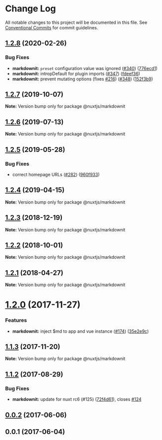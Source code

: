 # Change Log

All notable changes to this project will be documented in this file.
See [Conventional Commits](https://conventionalcommits.org) for commit guidelines.

## [1.2.8](https://github.com/nuxt/modules/compare/@nuxtjs/markdownit@1.2.7...@nuxtjs/markdownit@1.2.8) (2020-02-26)


### Bug Fixes

* **markdownit:** `preset` configuration value was ignored ([#340](https://github.com/nuxt/modules/issues/340)) ([776ecd1](https://github.com/nuxt/modules/commit/776ecd1e9731d4c9a43554991a1ec48aff22fecc))
* **markdownit:** intropDefault for plugin imports ([#347](https://github.com/nuxt/modules/issues/347)) ([fdeef36](https://github.com/nuxt/modules/commit/fdeef360f5961b0ac22b7374d53b653ddb790e94))
* **markdownit:** prevent mutating options (fixes [#216](https://github.com/nuxt/modules/issues/216)) ([#348](https://github.com/nuxt/modules/issues/348)) ([152f3b9](https://github.com/nuxt/modules/commit/152f3b92f1959ccb2ebb397c339717b619c748ef))





## [1.2.7](https://github.com/nuxt/modules/compare/@nuxtjs/markdownit@1.2.6...@nuxtjs/markdownit@1.2.7) (2019-10-07)

**Note:** Version bump only for package @nuxtjs/markdownit





## [1.2.6](https://github.com/nuxt/modules/compare/@nuxtjs/markdownit@1.2.5...@nuxtjs/markdownit@1.2.6) (2019-07-13)

**Note:** Version bump only for package @nuxtjs/markdownit





## [1.2.5](https://github.com/nuxt/modules/compare/@nuxtjs/markdownit@1.2.4...@nuxtjs/markdownit@1.2.5) (2019-05-28)


### Bug Fixes

* correct homepage URLs ([#282](https://github.com/nuxt/modules/issues/282)) ([960f933](https://github.com/nuxt/modules/commit/960f933))





## [1.2.4](https://github.com/nuxt/modules/compare/@nuxtjs/markdownit@1.2.3...@nuxtjs/markdownit@1.2.4) (2019-04-15)

**Note:** Version bump only for package @nuxtjs/markdownit





<a name="1.2.3"></a>
## [1.2.3](https://github.com/nuxt/modules/compare/@nuxtjs/markdownit@1.2.2...@nuxtjs/markdownit@1.2.3) (2018-12-19)

**Note:** Version bump only for package @nuxtjs/markdownit





<a name="1.2.2"></a>
## [1.2.2](https://github.com/nuxt/modules/compare/@nuxtjs/markdownit@1.2.1...@nuxtjs/markdownit@1.2.2) (2018-10-01)

**Note:** Version bump only for package @nuxtjs/markdownit





<a name="1.2.1"></a>
## [1.2.1](https://github.com/nuxt/modules/compare/@nuxtjs/markdownit@1.2.0...@nuxtjs/markdownit@1.2.1) (2018-04-27)




**Note:** Version bump only for package @nuxtjs/markdownit

<a name="1.2.0"></a>
# [1.2.0](https://github.com/nuxt/modules/compare/@nuxtjs/markdownit@1.1.3...@nuxtjs/markdownit@1.2.0) (2017-11-27)


### Features

* **markdownit:** inject $md to app and vue instance ([#174](https://github.com/nuxt/modules/issues/174)) ([35e2e9c](https://github.com/nuxt/modules/commit/35e2e9c))




<a name="1.1.3"></a>
## [1.1.3](https://github.com/nuxt/modules/compare/@nuxtjs/markdownit@1.1.2...@nuxtjs/markdownit@1.1.3) (2017-11-20)




**Note:** Version bump only for package @nuxtjs/markdownit

<a name="1.1.2"></a>
## [1.1.2](https://github.com/nuxt/modules/compare/@nuxtjs/markdownit@1.1.0...@nuxtjs/markdownit@1.1.2) (2017-08-29)


### Bug Fixes

* **markdownit:** update for nuxt rc6 (#125) ([72f4d61](https://github.com/nuxt/modules/commit/72f4d61)), closes [#124](https://github.com/nuxt/modules/issues/124)




<a name="0.0.2"></a>
## [0.0.2](https://github.com/nuxt/modules/compare/@nuxtjs/markdownit@0.0.1...@nuxtjs/markdownit@0.0.2) (2017-06-06)




<a name="0.0.1"></a>
## 0.0.1 (2017-06-04)
